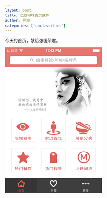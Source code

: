 ```yaml
---
layout: post
title: 巴黎寻味首页故事
author: 导演
categories: ['unclassified']
---
```


今天的首页，献给张国荣君。

<img class="img-thumbnail" style="width: 320px;" src="/blog/img/2014-04-01/leslie_cheung.png" alt="巴黎寻味首页故事 - 纪念张国荣君"/>
